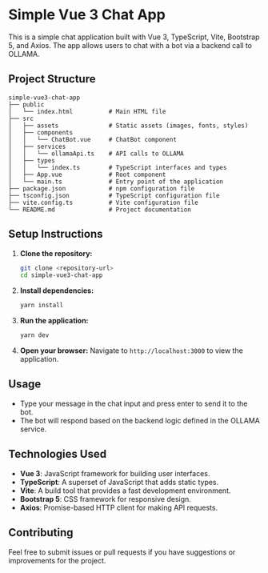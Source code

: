 # Simple Vue 3 Chat App

This is a simple chat application built with Vue 3, TypeScript, Vite, Bootstrap 5, and Axios. The app allows users to chat with a bot via a backend call to OLLAMA.

## Project Structure

```
simple-vue3-chat-app
├── public
│   └── index.html          # Main HTML file
├── src
│   ├── assets              # Static assets (images, fonts, styles)
│   ├── components
│   │   └── ChatBot.vue     # ChatBot component
│   ├── services
│   │   └── ollamaApi.ts    # API calls to OLLAMA
│   ├── types
│   │   └── index.ts        # TypeScript interfaces and types
│   ├── App.vue             # Root component
│   └── main.ts             # Entry point of the application
├── package.json            # npm configuration file
├── tsconfig.json           # TypeScript configuration file
├── vite.config.ts          # Vite configuration file
└── README.md               # Project documentation
```

## Setup Instructions

1. **Clone the repository:**
   ```bash
   git clone <repository-url>
   cd simple-vue3-chat-app
   ```

2. **Install dependencies:**
   ```bash
   yarn install
   ```

3. **Run the application:**
   ```bash
   yarn dev
   ```

4. **Open your browser:**
   Navigate to `http://localhost:3000` to view the application.

## Usage

- Type your message in the chat input and press enter to send it to the bot.
- The bot will respond based on the backend logic defined in the OLLAMA service.

## Technologies Used

- **Vue 3**: JavaScript framework for building user interfaces.
- **TypeScript**: A superset of JavaScript that adds static types.
- **Vite**: A build tool that provides a fast development environment.
- **Bootstrap 5**: CSS framework for responsive design.
- **Axios**: Promise-based HTTP client for making API requests.

## Contributing

Feel free to submit issues or pull requests if you have suggestions or improvements for the project.